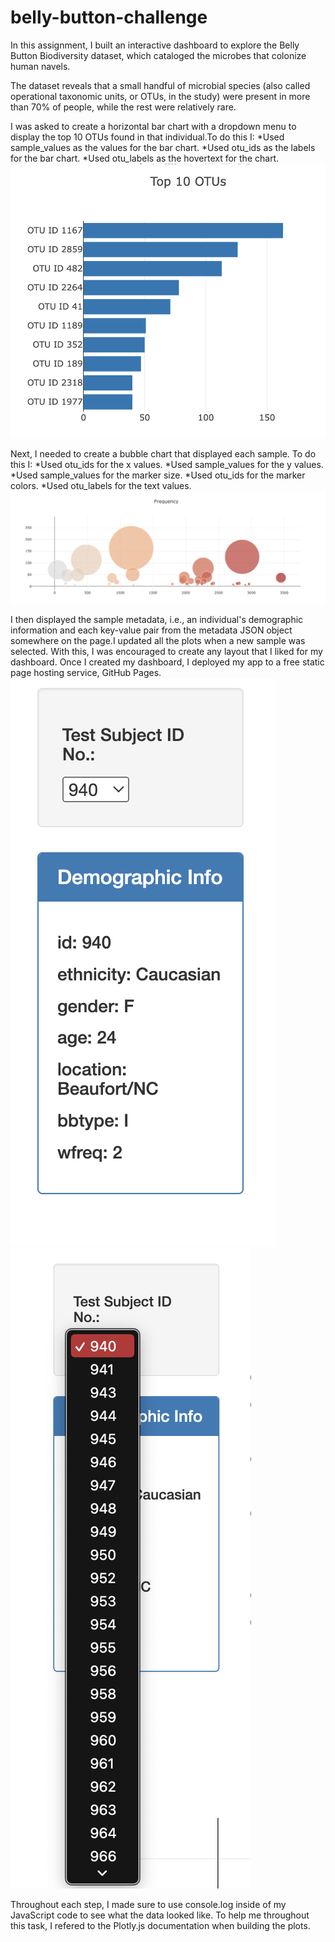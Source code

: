 # belly-button-challenge
In this assignment, I built an interactive dashboard to explore the Belly Button Biodiversity dataset, which cataloged the microbes that colonize human navels.

The dataset reveals that a small handful of microbial species (also called operational taxonomic units, or OTUs, in the study) were present in more than 70% of people, while the rest were relatively rare.

I was asked to create a horizontal bar chart with a dropdown menu to display the top 10 OTUs found in that individual.To do this I:
    *Used sample_values as the values for the bar chart.
    *Used otu_ids as the labels for the bar chart.
    *Used otu_labels as the hovertext for the chart.
![alt text](https://github.com/msryannhawkins/belly-button-challenge/blob/main/images/Screenshot%202023-07-13%20at%206.28.33%20PM.png
 "BarChart")

Next, I needed to create a bubble chart that displayed each sample. To do this I:
    *Used otu_ids for the x values.
    *Used sample_values for the y values.
    *Used sample_values for the marker size.
    *Used otu_ids for the marker colors.
    *Used otu_labels for the text values.
![alt text](https://github.com/msryannhawkins/belly-button-challenge/blob/main/images/Screenshot%202023-07-13%20at%206.28.42%20PM.png
 "BubbleChart")

I then displayed the sample metadata, i.e., an individual's demographic information and each key-value pair from the metadata JSON object somewhere on the page.I updated all the plots when a new sample was selected. With this, I was encouraged to create any layout that I liked for my dashboard. Once I created my dashboard, I deployed my app to a free static page hosting service, GitHub Pages. 
![alt text](https://github.com/msryannhawkins/belly-button-challenge/blob/main/images/Screenshot%202023-07-13%20at%206.28.48%20PM.png
 "DropDown")
 ![alt text](https://github.com/msryannhawkins/belly-button-challenge/blob/main/images/Screenshot%202023-07-13%20at%206.28.57%20PM.png
 "DemoInfo")

Throughout each step, I made sure to use console.log inside of my JavaScript code to see what the data looked like. To help me throughout this task, I refered to the Plotly.js documentation when building the plots. 
